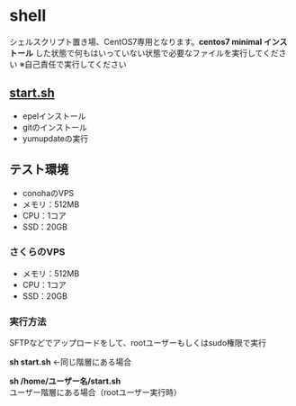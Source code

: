 # shell
シェルスクリプト置き場、CentOS7専用となります。**centos7 minimal インストール** した状態で何もはいっていない状態で必要なファイルを実行してください
※自己責任で実行してください
## [start.sh](https://github.com/site-lab/shell/blob/master/start.sh)
* epelインストール
* gitのインストール
* yumupdateの実行

## テスト環境
* conohaのVPS
* メモリ：512MB
* CPU：1コア
* SSD：20GB

### さくらのVPS
* メモリ：512MB
* CPU：1コア
* SSD：20GB

### 実行方法
SFTPなどでアップロードをして、rootユーザーもしくはsudo権限で実行

**sh start.sh** ←同じ階層にある場合

**sh /home/ユーザー名/start.sh** ユーザー階層にある場合（rootユーザー実行時）
